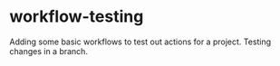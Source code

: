 # workflow-testing

Adding some basic workflows to test out actions for a project. Testing changes in a branch.
